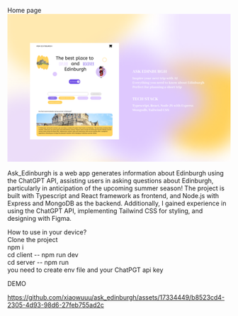 Home page
![alt text](https://github.com/xiaowuuu/ask_edinburgh/blob/main/images/home_page.png)

Ask_Edinburgh is a web app generates information about Edinburgh using the ChatGPT API, assisting users in asking questions about Edinburgh, particularly in anticipation of the upcoming summer season! The project is built with Typescript and React framework as frontend, and Node.js with Express and MongoDB as the backend. Additionally, I gained experience in using the ChatGPT API, implementing Tailwind CSS for styling, and designing with Figma. 

How to use in your device?
<br />Clone the project
<br />npm i
<br />cd client -- npm run dev
<br />cd server -- npm run
<br />you need to create env file and your ChatPGT api key

DEMO


https://github.com/xiaowuuu/ask_edinburgh/assets/17334449/b8523cd4-2305-4d93-98d6-27feb755ad2c




